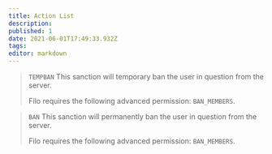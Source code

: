 ```yaml
---
title: Action List
description:
published: 1
date: 2021-06-01T17:49:33.932Z
tags:
editor: markdown
---
```


> `TEMPBAN`
> This sanction will temporary ban the user in question from the server.
>
> Filo requires the following advanced permission: ``BAN_MEMBERS``.

> `BAN`
> This sanction will permanently ban the user in question from the server.
>
> Filo requires the following advanced permission: ``BAN_MEMBERS``.
